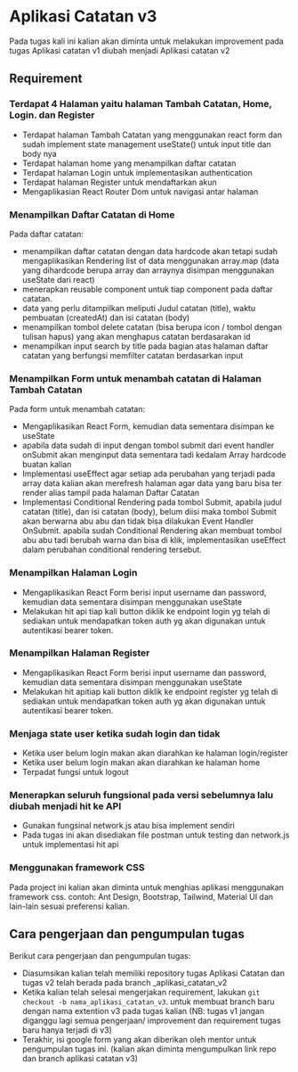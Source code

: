 # Aplikasi Catatan v3

Pada tugas kali ini kalian akan diminta untuk melakukan improvement pada tugas Aplikasi catatan v1 diubah menjadi Aplikasi catatan v2

## Requirement

### Terdapat 4 Halaman yaitu halaman Tambah Catatan, Home, Login. dan Register
- Terdapat halaman Tambah Catatan yang menggunakan react form dan sudah implement state management useState() untuk input title dan body nya
- Terdapat halaman home yang menampilkan daftar catatan
- Terdapat halaman Login untuk implementasikan authentication
- Terdapat halaman Register untuk mendaftarkan akun
- Mengaplikasian React Router Dom untuk navigasi antar halaman

### Menampilkan Daftar Catatan di Home
Pada daftar catatan:
- menampilkan daftar catatan dengan data hardcode akan tetapi sudah mengaplikasikan Rendering list of data menggunakan array.map (data yang dihardcode berupa array dan arraynya disimpan menggunakan useState dari react)
- menerapkan reusable component untuk tiap component pada daftar catatan.
- data yang perlu ditampilkan meliputi Judul catatan (title), waktu pembuatan (createdAt) dan isi catatan (body)
- menampilkan tombol delete catatan (bisa berupa icon / tombol dengan tulisan hapus) yang akan menghapus catatan berdasarakan id
- menampilkan input search by title pada bagian atas halaman daftar catatan  yang berfungsi memfilter catatan berdasarkan input 

### Menampilkan Form untuk menambah catatan di Halaman Tambah Catatan
Pada form untuk menambah catatan: 
- Mengaplikasikan React Form, kemudian data sementara disimpan ke useState
- apabila data sudah di input dengan tombol submit dari event handler onSubmit akan menginput data sementara tadi kedalam Array hardcode buatan kalian
- Implementasi useEffect agar setiap ada perubahan yang terjadi pada array data kalian akan merefresh halaman agar data yang baru bisa ter render alias tampil pada halaman Daftar Catatan
- Implementasi Conditional Rendering pada tombol Submit, apabila judul catatan (title), dan isi catatan (body), belum diisi maka tombol Submit akan berwarna abu abu dan tidak bisa dilakukan Event Handler OnSubmit. apabila sudah Conditional Rendering akan membuat tombol abu abu tadi berubah warna dan bisa di klik, implementasikan useEffect dalam perubahan conditional rendering tersebut.

### Menampilkan Halaman Login
- Mengaplikasikan React Form berisi input username dan password, kemudian data sementara disimpan menggunakan useState
- Melakukan hit api tiap kali button diklik ke endpoint login yg telah di sediakan untuk mendapatkan token auth yg akan digunakan untuk autentikasi bearer token.
  
### Menampilkan Halaman Register
- Mengaplikasikan React Form berisi input username dan password, kemudian data sementara disimpan menggunakan useState
- Melakukan hit apitiap kali button diklik ke endpoint register yg telah di sediakan untuk mendapatkan token auth yg akan digunakan untuk autentikasi bearer token.

### Menjaga state user ketika sudah login dan tidak
- Ketika user belum login makan akan diarahkan ke halaman login/register
- Ketika user belum login makan akan diarahkan ke halaman home
- Terpadat fungsi untuk logout

### Menerapkan seluruh fungsional pada versi sebelumnya lalu diubah menjadi hit ke API
- Gunakan fungsinal network.js atau bisa implement sendiri
- Pada tugas ini akan disediakan file postman untuk testing dan network.js untuk implementasi hit api

### Menggunakan framework CSS
Pada project ini kalian akan diminta untuk menghias aplikasi menggunakan framework css.
contoh: Ant Design, Bootstrap, Tailwind, Material UI dan lain-lain sesuai preferensi kalian.

## Cara pengerjaan dan pengumpulan tugas
Berikut cara pengerjaan dan pengumpulan tugas:
- Diasumsikan kalian telah memiliki repository tugas Aplikasi Catatan dan tugas v2 telah berada pada branch <namakalian>_aplikasi_catatan_v2 
- Ketika kalian telah selesai mengerjakan requirement, lakukan `git checkout -b nama_aplikasi_catatan_v3`. untuk membuat branch baru dengan nama extention v3 pada tugas kalian (NB: tugas v1 jangan diganggu lagi semua pengerjaan/ improvement dan requirement tugas baru hanya terjadi di v3)
- Terakhir, isi google form yang akan diberikan oleh mentor untuk pengumpulan tugas ini. (kalian akan diminta mengumpulkan link repo dan branch aplikasi catatan v3)
